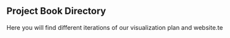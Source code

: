 ## Project Book Directory
Here you will find different iterations of our visualization plan and website.te
